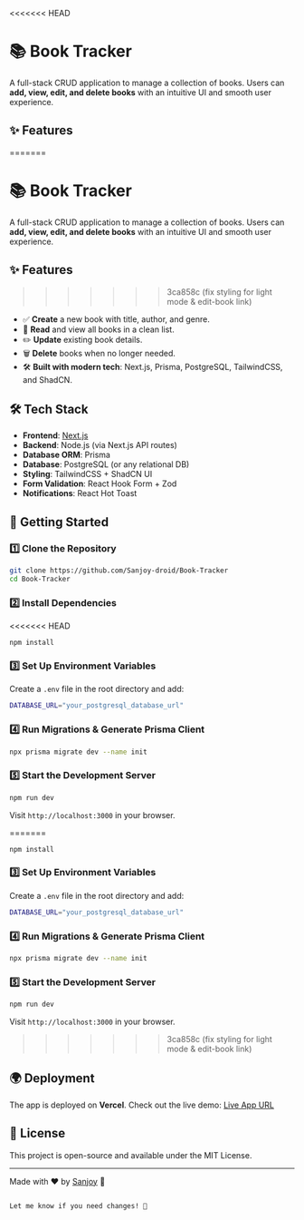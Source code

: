 <<<<<<< HEAD

# 📚 Book Tracker

A full-stack CRUD application to manage a collection of books. Users can **add, view, edit, and delete books** with an intuitive UI and smooth user experience.

## ✨ Features

=======
# 📚 Book Tracker

A full-stack CRUD application to manage a collection of books. Users can **add, view, edit, and delete books** with an intuitive UI and smooth user experience.

## ✨ Features

>>>>>>> 3ca858c (fix styling for light mode & edit-book link)
- ✅ **Create** a new book with title, author, and genre.
- 📖 **Read** and view all books in a clean list.
- ✏️ **Update** existing book details.
- 🗑️ **Delete** books when no longer needed.
- 🛠️ **Built with modern tech**: Next.js, Prisma, PostgreSQL, TailwindCSS, and ShadCN.

## 🛠️ Tech Stack

- **Frontend**: [Next.js](https://nextjs.org/)
- **Backend**: Node.js (via Next.js API routes)
- **Database ORM**: Prisma
- **Database**: PostgreSQL (or any relational DB)
- **Styling**: TailwindCSS + ShadCN UI
- **Form Validation**: React Hook Form + Zod
- **Notifications**: React Hot Toast

## 🚀 Getting Started

### 1️⃣ Clone the Repository

```sh
git clone https://github.com/Sanjoy-droid/Book-Tracker
cd Book-Tracker
```

### 2️⃣ Install Dependencies
<<<<<<< HEAD
```
npm install
```

### 3️⃣ Set Up Environment Variables

Create a `.env` file in the root directory and add:

```sh
DATABASE_URL="your_postgresql_database_url"
```

### 4️⃣ Run Migrations & Generate Prisma Client

```sh
npx prisma migrate dev --name init
```

### 5️⃣ Start the Development Server

```sh
npm run dev
```

Visit `http://localhost:3000` in your browser.

=======

```
npm install
```

### 3️⃣ Set Up Environment Variables

Create a `.env` file in the root directory and add:

```sh
DATABASE_URL="your_postgresql_database_url"
```

### 4️⃣ Run Migrations & Generate Prisma Client

```sh
npx prisma migrate dev --name init
```

### 5️⃣ Start the Development Server

```sh
npm run dev
```

Visit `http://localhost:3000` in your browser.

>>>>>>> 3ca858c (fix styling for light mode & edit-book link)
## 🌍 Deployment

The app is deployed on **Vercel**. Check out the live demo: [Live App URL](https://book-tracker-co76.vercel.app/)

## 📝 License

This project is open-source and available under the MIT License.

---

Made with ❤️ by [Sanjoy](https://github.com/Sanjoy-droid) 🚀

```

Let me know if you need changes! 🚀

```
